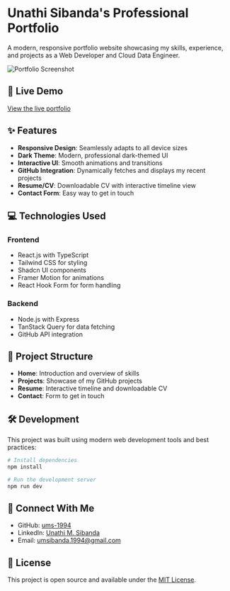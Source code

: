 # Unathi Sibanda's Professional Portfolio

A modern, responsive portfolio website showcasing my skills, experience, and projects as a Web Developer and Cloud Data Engineer.

![Portfolio Screenshot](client/public/screenshot.png)

## 🚀 Live Demo

[View the live portfolio](https://portfolio-unathi-sibanda.replit.app)

## ✨ Features

- **Responsive Design**: Seamlessly adapts to all device sizes
- **Dark Theme**: Modern, professional dark-themed UI
- **Interactive UI**: Smooth animations and transitions
- **GitHub Integration**: Dynamically fetches and displays my recent projects
- **Resume/CV**: Downloadable CV with interactive timeline view
- **Contact Form**: Easy way to get in touch

## 💻 Technologies Used

### Frontend
- React.js with TypeScript
- Tailwind CSS for styling
- Shadcn UI components
- Framer Motion for animations
- React Hook Form for form handling

### Backend
- Node.js with Express
- TanStack Query for data fetching
- GitHub API integration

## 📂 Project Structure

- **Home**: Introduction and overview of skills
- **Projects**: Showcase of my GitHub projects
- **Resume**: Interactive timeline and downloadable CV
- **Contact**: Form to get in touch

## 🛠️ Development

This project was built using modern web development tools and best practices:

```bash
# Install dependencies
npm install

# Run the development server
npm run dev
```

## 📱 Connect With Me

- GitHub: [ums-1994](https://github.com/ums-1994)
- LinkedIn: [Unathi M. Sibanda](https://linkedin.com/in/unathi-m-sibanda)
- Email: umsibanda.1994@gmail.com

## 📄 License

This project is open source and available under the [MIT License](LICENSE).

